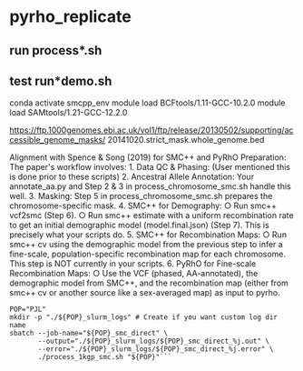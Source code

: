 # pyrho_replicate


## run process*.sh <pop> <chr>
## test run*demo.sh <pop> <chr>
conda activate smcpp_env
module load BCFtools/1.11-GCC-10.2.0
module load SAMtools/1.21-GCC-12.2.0

https://ftp.1000genomes.ebi.ac.uk/vol1/ftp/release/20130502/supporting/accessible_genome_masks/
20141020.strict_mask.whole_genome.bed

Alignment with Spence & Song (2019) for SMC++ and PyRhO Preparation:
The paper's workflow involves:
	1. Data QC & Phasing: (User mentioned this is done prior to these scripts)
	2. Ancestral Allele Annotation: Your annotate_aa.py and Step 2 & 3 in process_chromosome_smc.sh handle this well.
	3. Masking: Step 5 in process_chromosome_smc.sh prepares the chromosome-specific mask.
	4. SMC++ for Demography:
		○ Run smc++ vcf2smc (Step 6).
		○ Run smc++ estimate with a uniform recombination rate to get an initial demographic model (model.final.json) (Step 7). This is precisely what your scripts do.
	5. SMC++ for Recombination Maps:
		○ Run smc++ cv using the demographic model from the previous step to infer a fine-scale, population-specific recombination map for each chromosome. This step is NOT currently in your scripts.
	6. PyRhO for Fine-scale Recombination Maps:
		○ Use the VCF (phased, AA-annotated), the demographic model from SMC++, and the recombination map (either from smc++ cv or another source like a sex-averaged map) as input to pyrho.

```
POP="PJL"
mkdir -p "./${POP}_slurm_logs" # Create if you want custom log dir name
sbatch --job-name="${POP}_smc_direct" \
       --output="./${POP}_slurm_logs/${POP}_smc_direct_%j.out" \
       --error="./${POP}_slurm_logs/${POP}_smc_direct_%j.error" \
       ./process_1kgp_smc.sh "${POP}"```
